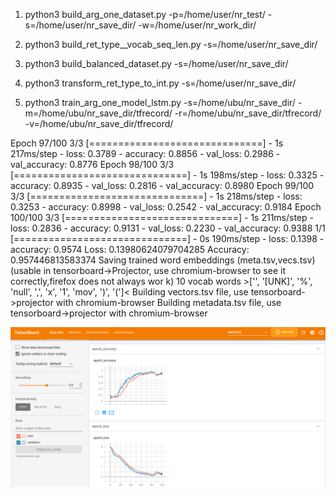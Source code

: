 1. python3 build_arg_one_dataset.py -p=/home/user/nr_test/ -s=/home/user/nr_save_dir/ -w=/home/user/nr_work_dir/

2. python3 build_ret_type__vocab_seq_len.py -s=/home/user/nr_save_dir/

3. python3 build_balanced_dataset.py -s=/home/user/nr_save_dir/

4. python3 transform_ret_type_to_int.py -s=/home/user/nr_save_dir/

4. python3 train_arg_one_model_lstm.py -s=/home/ubu/nr_save_dir/ -m=/home/ubu/nr_save_dir/tfrecord/ -r=/home/ubu/nr_save_dir/tfrecord/ -v=/home/ubu/nr_save_dir/tfrecord/



Epoch 97/100
3/3 [==============================] - 1s 217ms/step - loss: 0.3789 - accuracy: 0.8856 - val_loss: 0.2986 - val_accuracy: 0.8776
Epoch 98/100
3/3 [==============================] - 1s 198ms/step - loss: 0.3325 - accuracy: 0.8935 - val_loss: 0.2816 - val_accuracy: 0.8980
Epoch 99/100
3/3 [==============================] - 1s 218ms/step - loss: 0.3253 - accuracy: 0.8998 - val_loss: 0.2542 - val_accuracy: 0.9184
Epoch 100/100
3/3 [==============================] - 1s 211ms/step - loss: 0.2836 - accuracy: 0.9131 - val_loss: 0.2230 - val_accuracy: 0.9388
1/1 [==============================] - 0s 190ms/step - loss: 0.1398 - accuracy: 0.9574
Loss:  0.13980624079704285
Accuracy:  0.957446813583374
Saving trained word embeddings (meta.tsv,vecs.tsv)             (usable in tensorboard->Projector, use chromium-browser to see it correctly,firefox does not always wor
k)
10 vocab words >['', '[UNK]', '%', 'null', ',', 'x', '1', 'mov', ')', '(']<
Building vectors.tsv file, use tensorboard->projector with chromium-browser
Building metadata.tsv file, use tensorboard->projector with chromium-browser



![arg_one_scalars](../../pictures/arg_one/arg_one_scalars.png)
